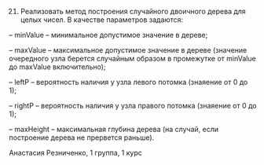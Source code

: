 21. Реализовать метод построения случайного двоичного дерева для целых чисел. В качестве параметров задаются:

– minValue – минимальное допустимое значение в дереве;

– maxValue – максимальное допустимое значение в дереве (значение очередного узла берется случайным образом в промежутке от minValue до maxValue включительно);

– leftP – вероятность наличия у узла левого потомка (знаяение от 0 до 1);

– rightP – вероятность наличия у узла правого потомка (знаяение от 0 до 1);

– maxHeight – максимальная глубина дерева (на случай, если построение дерева не прервется раньше).


Анастасия Резниченко, 1 группа, 1 курс
